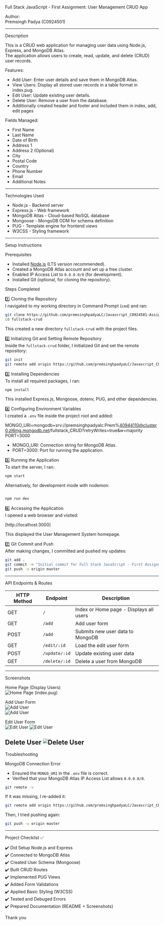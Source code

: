  Full Stack JavaScript - First Assignment: User Management CRUD App  

 Author:  
Premsingh Padya (C0924501)  

---

 Description  

This is a CRUD web application for managing user data using Node.js, Express, and MongoDB Atlas.  
The application allows users to create, read, update, and delete (CRUD) user records.  

 Features:  
- Add User: Enter user details and save them in MongoDB Atlas.  
- View Users: Display all stored user records in a table format in index.pug.  
- Edit User: Update existing user details.  
- Delete User: Remove a user from the database.  
- Additionally created header and footer and included them in index, add, edit pages

 Fields Managed:  
- First Name  
- Last Name  
- Date of Birth  
- Address 1  
- Address 2 (Optional)  
- City  
- Postal Code  
- Country  
- Phone Number  
- Email  
- Additional Notes  

---

 Technologies Used  

- Node.js - Backend server  
- Express.js - Web framework  
- MongoDB Atlas - Cloud-based NoSQL database  
- Mongoose - MongoDB ODM for schema definition  
- PUG - Template engine for frontend views  
- W3CSS - Styling framework  

---

 Setup Instructions  

 Prerequisites  
- Installed [Node.js](https://nodejs.org/) (LTS version recommended).  
- Created a MongoDB Atlas account and set up a free cluster.  
- Enabled IP Access List to `0.0.0.0/0` (for development).  
- Installed Git (optional, for cloning the repository).  

 Steps Completed  

 1️⃣ Cloning the Repository  
I navigated to my working directory in Command Prompt (`cmd`) and ran:  

```bash
git clone https://github.com/premsinghpadyaLC/Javascript_C0924501-Assignment01.git fullstack-crud
cd fullstack-crud
```  

This created a new directory `fullstack-crud` with the project files.  

 2️⃣ Initializing Git and Setting Remote Repository  
Inside the `fullstack-crud` folder, I initialized Git and set the remote repository:  

```bash
git init
git remote add origin https://github.com/premsinghpadyaLC/Javascript_C0924501-Assignment01.git
```  

 3️⃣ Installing Dependencies  
To install all required packages, I ran:  

```bash
npm install
```  
This installed Express.js, Mongoose, dotenv, PUG, and other dependencies.  


 4️⃣ Configuring Environment Variables  
I created a `.env` file inside the project root and added:  


MONGO_URI=mongodb+srv://premsinghpadyalc:Prem%40944110@cluster0.zl6mg.mongodb.net/fullstack_CRUD?retryWrites=true&w=majority
PORT=3000

- MONGO_URI: Connection string for MongoDB Atlas.  
- PORT=3000: Port for running the application.  

 5️⃣ Running the Application  
To start the server, I ran:  

```bash
npm start
```  
Alternatively, for development mode with nodemon:  
```bash

npm run dev

```  

 6️⃣ Accessing the Application  
I opened a web browser and visited:  

[http://localhost:3000]

This displayed the User Management System homepage.  

 7️⃣ Git Commit and Push  
After making changes, I committed and pushed my updates:  

```bash
git add .
git commit -m "Initial commit for Full Stack JavaScript - First Assignment"
git push -u origin master
```  

---

 API Endpoints & Routes  

| HTTP Method | Endpoint | Description |  
|-------------|----------|-------------|  
| GET | `/` | Index or Home page - Displays all users |  
| GET | `/add` | Add user form |  
| POST | `/add` | Submits new user data to MongoDB |  
| GET | `/edit/:id` | Load the edit user form |  
| POST | `/update/:id` | Update existing user data |  
| GET | `/delete/:id` | Delete a user from MongoDB |  

---

 Screenshots  

 Home Page (Display Users)  
![Home Page (index.pug)](public/image.png) 

 Add User Form  
![Add User](public/image-1.png)  
![Add User](public/image-2.png)

 Edit User Form  
![Edit User](public/image-3.png) 
![Edit User](public/image-4.png)

 Delete User
![Delete User](public/image-5.png)
---

 Troubleshooting  

 MongoDB Connection Error  
- Ensured the `MONGO_URI` in the `.env` file is correct.  
- Verified that your MongoDB Atlas IP Access List allows `0.0.0.0/0`.  

```bash
git remote -v
```  
If it was missing, I re-added it:  
```bash
git remote add origin https://github.com/premsinghpadyaLC/Javascript_C0924501-Assignment01.git
```  
Then, I tried pushing again:  
```bash
git push -u origin master
```  

---

 Project Checklist ✅  

✔️ Did Setup Node.js and Express  
✔️ Connected to MongoDB Atlas  
✔️ Created User Schema (Mongoose)  
✔️ Built CRUD Routes  
✔️ Implemented PUG Views  
✔️ Added Form Validations  
✔️ Applied Basic Styling (W3CSS)  
✔️ Tested and Debuged Errors  
✔️ Prepared Documentation (README + Screenshots)  


Thank you